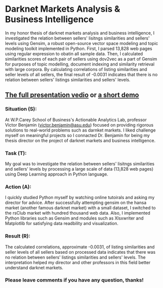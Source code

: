 # Darknet Markets Analysis & Business Intelligence
In my honor thesis of darknet markets analysis and business intelligence, I investigated the relation between sellers' lisitngs similarities and sellers' levels using Gensim, a robust open-source vector space modeling and topic modeling toolkit implemented in Python. 
First, I parsed 13,828 web pages using regular expression to obatin all sample data. Then, I calculated similarities scores of each pair of sellers using dov2vec as a part of Gensim for purposes of topic modelling, document indexing and similarity retrieval with large corpora. By calculating correlations of listing similarities and seller levels of all sellers, the final result of -0.0031 indicates that there is no relation between sellers' listings similarities and sellers' levels. 
## [The full presentation vedio](https://www.youtube.com/watch?v=E97_Jhbfa8w) or [a short demo](https://www.youtube.com/watch?v=Q9QGT2ydyVQ)

### Situation (S): 
At W.P.Carey School of Business's Actionable Analytics Lab, professor Victor Benjamin (victor.benjamin@asu.edu) focused on providing rigorous solutions to real-world problems such as darnket markets. I liked challenge myself on meaningful projects so I connacted Dr. Benjamin for being my thesis director on the project of darknet markets and business intelligence.   
### Task (T): 
My goal was to investigate the relation between sellers' lisitngs similarities and sellers' levels by processing a large scale of data (13,828 web pages) using Deep Learning approach in Python language. 
### Action (A): 
I quickly studied Python myself by watching online tutoirals and asking my director for advice. After successfully attempting gensim on the hansa market (another famous darknet market) with a small dataset, I switched to the rsClub market with hundred thousand web data. Also, I implemented Python libraries such as Gensim and modules such as Xlsxwriter and Matplotlib for satisfying data readbility and visualization.    
### Result (R):
The calculated correlations, approximate -0.0031, of listing similarities and seller levels of all sellers based on processed data indicates that there was no relation between sellers' listings similarities and sellers' levels. The interpretation helped my director and other professors in this field better understand darknet markets.
### Please leave comments if you have any question, thanks!
